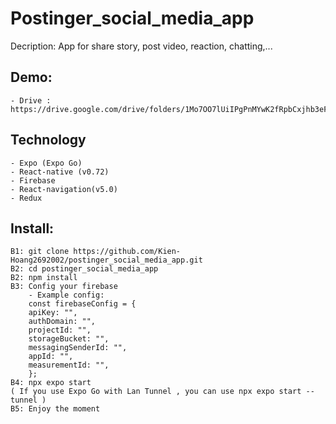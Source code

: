 
# Postinger_social_media_app

Decription: App for share story, post video, reaction, chatting,...

## Demo: 
    - Drive : https://drive.google.com/drive/folders/1Mo7OO7lUiIPgPnMYwK2fRpbCxjhb3eFW 

## Technology
    - Expo (Expo Go)
    - React-native (v0.72)
    - Firebase
    - React-navigation(v5.0)
    - Redux
## Install:
    B1: git clone https://github.com/Kien-Hoang2692002/postinger_social_media_app.git 
    B2: cd postinger_social_media_app
    B2: npm install
    B3: Config your firebase 
        - Example config: 
        const firebaseConfig = {
        apiKey: "",
        authDomain: "",
        projectId: "",
        storageBucket: "",
        messagingSenderId: "",
        appId: "",
        measurementId: "", 
        };
    B4: npx expo start 
    ( If you use Expo Go with Lan Tunnel , you can use npx expo start --tunnel )
    B5: Enjoy the moment
